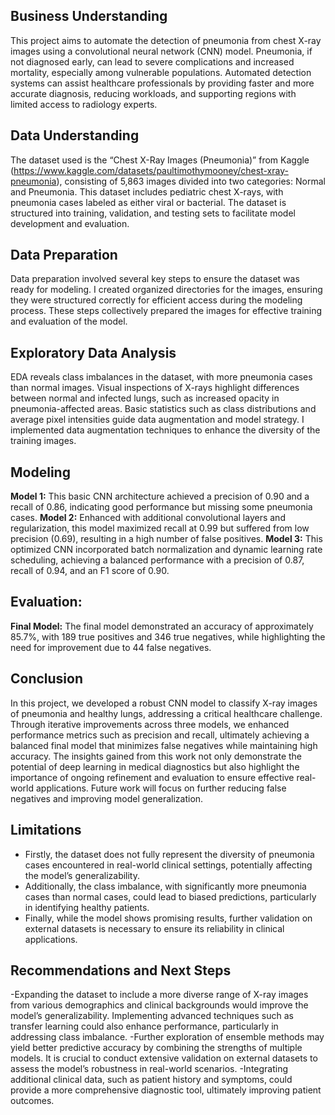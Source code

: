 ## Business Understanding
This project aims to automate the detection of pneumonia from chest X-ray images using a convolutional neural network (CNN) model. Pneumonia, if not diagnosed early, can lead to severe complications and increased mortality, especially among vulnerable populations. Automated detection systems can assist healthcare professionals by providing faster and more accurate diagnosis, reducing workloads, and supporting regions with limited access to radiology experts.

## Data Understanding
The dataset used is the “Chest X-Ray Images (Pneumonia)” from Kaggle (https://www.kaggle.com/datasets/paultimothymooney/chest-xray-pneumonia), consisting of 5,863 images divided into two categories: Normal and Pneumonia. This dataset includes pediatric chest X-rays, with pneumonia cases labeled as either viral or bacterial. The dataset is structured into training, validation, and testing sets to facilitate model development and evaluation.

## Data Preparation
Data preparation involved several key steps to ensure the dataset was ready for modeling. I created organized directories for the images, ensuring they were structured correctly for efficient access during the modeling process. These steps collectively prepared the images for effective training and evaluation of the model.

## Exploratory Data Analysis
EDA reveals class imbalances in the dataset, with more pneumonia cases than normal images. Visual inspections of X-rays highlight differences between normal and infected lungs, such as increased opacity in pneumonia-affected areas. Basic statistics such as class distributions and average pixel intensities guide data augmentation and model strategy. I implemented data augmentation techniques to enhance the diversity of the training images. 

## Modeling
**Model 1:** This basic CNN architecture achieved a precision of 0.90 and a recall of 0.86, indicating good performance but missing some pneumonia cases.
**Model 2:** Enhanced with additional convolutional layers and regularization, this model maximized recall at 0.99 but suffered from low precision (0.69), resulting in a high number of false positives.
**Model 3:** This optimized CNN incorporated batch normalization and dynamic learning rate scheduling, achieving a balanced performance with a precision of 0.87, recall of 0.94, and an F1 score of 0.90.

## Evaluation:
**Final Model:** The final model demonstrated an accuracy of approximately 85.7%, with 189 true positives and 346 true negatives, while highlighting the need for improvement due to 44 false negatives.

## Conclusion
In this project, we developed a robust CNN model to classify X-ray images of pneumonia and healthy lungs, addressing a critical healthcare challenge. Through iterative improvements across three models, we enhanced performance metrics such as precision and recall, ultimately achieving a balanced final model that minimizes false negatives while maintaining high accuracy. The insights gained from this work not only demonstrate the potential of deep learning in medical diagnostics but also highlight the importance of ongoing refinement and evaluation to ensure effective real-world applications. Future work will focus on further reducing false negatives and improving model generalization.

## Limitations
- Firstly, the dataset does not fully represent the diversity of pneumonia cases encountered in real-world clinical settings, potentially affecting the model’s generalizability.
- Additionally, the class imbalance, with significantly more pneumonia cases than normal cases, could lead to biased predictions, particularly in identifying healthy patients.
- Finally, while the model shows promising results, further validation on external datasets is necessary to ensure its reliability in clinical applications.

## Recommendations and Next Steps
-Expanding the dataset to include a more diverse range of X-ray images from various demographics and clinical backgrounds would improve the model’s generalizability.
Implementing advanced techniques such as transfer learning could also enhance performance, particularly in addressing class imbalance. 
-Further exploration of ensemble methods may yield better predictive accuracy by combining the strengths of multiple models. It is crucial to conduct extensive validation on external datasets to assess the model’s robustness in real-world scenarios. 
-Integrating additional clinical data, such as patient history and symptoms, could provide a more comprehensive diagnostic tool, ultimately improving patient outcomes.
